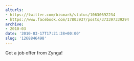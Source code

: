 ```yaml
---
alturls:
- https://twitter.com/bismark/status/10630692234
- https://www.facebook.com/17803937/posts/373397339294
archive:
- 2010-03
date: '2010-03-17T17:21:38+00:00'
slug: '1268846498'
---
```


Got a job offer from Zynga!

